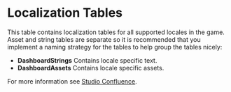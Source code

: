 # Localization Tables

This table contains localization tables for all supported locales in the game. Asset and string tables are separate so it is recommended that you implement a naming strategy for the tables to help group the tables nicely:

* **DashboardStrings** Contains locale specific text.  
* **DashboardAssets** Contains locale specific assets.

For more information see [Studio Confluence](https://igt-ausstudio.atlassian.net/wiki/x/p4tyEg).